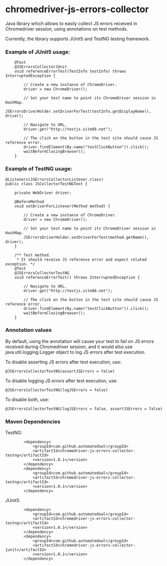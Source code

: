 # chromedriver-js-errors-collector

Java library which allows to easily collect JS errors received in Chromedriver session, using annotations on test methods.

Currently, the library supports JUnit5 and TestNG testing framework.

### Example of JUnit5 usage:

```
    @Test
    @JSErrorsCollectorJUnit
    void referenceErrorTest(TestInfo testInfo) throws InterruptedException {

        // Create a new instance of ChromeDriver.
        driver = new ChromeDriver();

        // Set your test name to point its ChromeDriver session in HashMap.
        JSErrorsDriverHolder.setDriverForTest(testInfo.getDisplayName(), driver);

        // Navigate to URL.
        driver.get("http://testjs.site88.net");

        // The click on the button in the test site should cause JS reference error.
        driver.findElement(By.name("testClickButton")).click();
        waitBeforeClosingBrowser();
    }
```

### Example of TestNG usage:

```
@Listeners(JSErrorsCollectorListener.class)
public class JSCollectorTestNGTest {

    private WebDriver driver;

    @BeforeMethod
    void setDriverForListener(Method method) {

        // Create a new instance of ChromeDriver.
        driver = new ChromeDriver();

        // Set your test name to point its ChromeDriver session in HashMap.
        JSErrorsDriverHolder.setDriverForTest(method.getName(), driver);
    }

    /** Test method.
     * It should receive JS reference error and expect related exception. */
    @Test
    @JSErrorsCollectorTestNG
    void referenceErrorTest() throws InterruptedException {

        // Navigate to URL.
        driver.get("http://testjs.site88.net");

        // The click on the button in the test site should cause JS reference error.
        driver.findElement(By.name("testClickButton")).click();
        waitBeforeClosingBrowser();
    }
```

### Annotation values

By default, using the annotation will cause your test to fail on JS errors received during Chromedriver session,
and it would also use java.util.logging.Logger object to log JS errors after test execution.

To disable asserting JS errors after test execution, use:

```
@JSErrorsCollectorTestNG(assertJSErrors = false)
```


To disable logging JS errors after test execution, use:

```
@JSErrorsCollectorTestNG(logJSErrors = false)
```


To disable both, use:

```
@JSErrorsCollectorTestNG(logJSErrors = false, assertJSErrors = false)
```

### Maven Dependencies

TestNG:
```
        <dependency>
            <groupId>com.github.automatedowl</groupId>
            <artifactId>chromedriver-js-errors-collector-testng</artifactId>
            <version>1.0.1</version>
        </dependency>
        <dependency>
            <groupId>com.github.automatedowl</groupId>
            <artifactId>chromedriver-js-errors-collector-testng</artifactId>
            <version>1.0.1</version>
        </dependency>
```


JUnit5:
```
        <dependency>
            <groupId>com.github.automatedowl</groupId>
            <artifactId>chromedriver-js-errors-collector-testng</artifactId>
            <version>1.0.1</version>
        </dependency>
        <dependency>
            <groupId>com.github.automatedowl</groupId>
            <artifactId>chromedriver-js-errors-collector-junit</artifactId>
            <version>1.0.1</version>
        </dependency>
```
